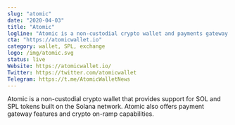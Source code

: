 ```yaml
---
slug: "atomic"
date: "2020-04-03"
title: "Atomic"
logline: "Atomic is a non-custodial crypto wallet and payments gateway that supports SOL and SPL tokens."
cta: "https://atomicwallet.io"
category: wallet, SPL, exchange
logo: /img/atomic.svg
status: live
Website: https://atomicwallet.io/
Twitter: https://twitter.com/atomicwallet
Telegram: https://t.me/AtomicWalletNews
---
```


Atomic is a non-custodial crypto wallet that provides support for SOL and SPL tokens built on the Solana network. Atomic also offers payment gateway features and crypto on-ramp capabilities.
